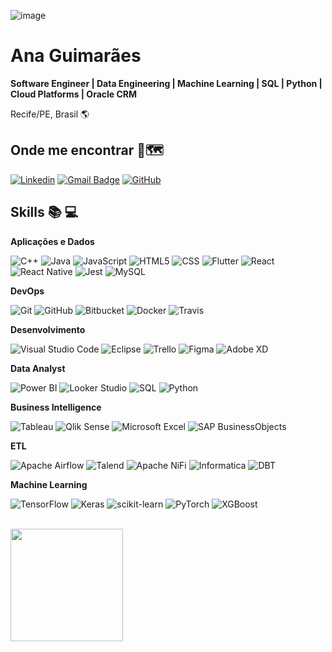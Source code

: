 
<!---
anacjuriti/anacjuriti is a ✨ special ✨ repository because its `README.md` (this file) appears on your GitHub profile.
You can click the Preview link to take a look at your changes.
--->


![image](https://github.com/user-attachments/assets/b98b9976-b3b6-4745-8d67-228cd4455f1d)

# Ana Guimarães 
**Software Engineer | Data Engineering | Machine Learning | SQL | Python | Cloud Platforms | Oracle CRM**

Recife/PE, Brasil  :earth_americas:


## Onde me encontrar :mag_right::world_map:  

[![Linkedin](https://img.shields.io/badge/-ana--juriti-blue?style=flat-square&logo=Linkedin&logoColor=white&link=https://www.linkedin.com/in/ana-juriti/)](https://www.linkedin.com/in/ana-juriti/)
[![Gmail Badge](https://img.shields.io/badge/-anacjuriti@gmail.com-006bed?style=flat-square&logo=Gmail&logoColor=white&link=mailto:anacjuriti@gmail.com)](mailto:anacjuriti@gmail.com)
[![GitHub](https://img.shields.io/github/followers/anacjuriti?label=follow&style=social)](https://github.com/anacjuriti)


## Skills :books: :computer:

**Aplicações e Dados**

![C++](https://img.shields.io/badge/-C++-333333?style=flat&logo=C%2B%2B&logoColor=00599C)
![Java](https://img.shields.io/badge/-Java-333333?style=flat&logo=Java&logoColor=007396)
![JavaScript](https://img.shields.io/badge/-JavaScript-333333?style=flat&logo=javascript)
![HTML5](https://img.shields.io/badge/-HTML5-333333?style=flat&logo=HTML5)
![CSS](https://img.shields.io/badge/-CSS-333333?style=flat&logo=CSS3&logoColor=1572B6)
![Flutter](https://img.shields.io/badge/-Flutter-333333?style=flat&logo=Flutter)
![React](https://img.shields.io/badge/-React-333333?style=flat&logo=react)
![React Native](https://img.shields.io/badge/-React%20Native-333333?style=flat&logo=react)
![Jest](https://img.shields.io/badge/-Jest-333333?style=flat&logo=jest)
![MySQL](https://img.shields.io/badge/-MySQL-333333?style=flat&logo=mysql)



**DevOps**

![Git](https://img.shields.io/badge/-Git-333333?style=flat&logo=git)
![GitHub](https://img.shields.io/badge/-GitHub-333333?style=flat&logo=github)
![Bitbucket](https://img.shields.io/badge/-Bitbucket-333333?style=flat&logo=bitbucket)
![Docker](https://img.shields.io/badge/-Docker-333333?style=flat&logo=docker)
![Travis](https://img.shields.io/badge/-Travis-333333?style=flat&logo=travis)

**Desenvolvimento**

![Visual Studio Code](https://img.shields.io/badge/-Visual%20Studio%20Code-333333?style=flat&logo=visual-studio-code&logoColor=007ACC)
![Eclipse](https://img.shields.io/badge/-Eclipse-333333?style=flat&logo=eclipse-ide&logoColor=2C2255)
![Trello](https://img.shields.io/badge/-Trello-333333?style=flat&logo=trello&logoColor=007ACC)
![Figma](https://img.shields.io/badge/-Figma-333333?style=flat&logo=figma&logoColor=007ACC)
![Adobe XD](https://img.shields.io/badge/-Adobe%20XD-333333?style=flat&logo=adobe-xd&logoColor=007ACC)

**Data Analyst**

![Power BI](https://img.shields.io/badge/-Power%20BI-333333?style=flat&logo=power-bi&logoColor=F2C811)
![Looker Studio](https://img.shields.io/badge/-Looker%20Studio-333333?style=flat&logo=google-analytics&logoColor=4285F4)
![SQL](https://img.shields.io/badge/-SQL-333333?style=flat&logo=postgresql&logoColor=4479A1)
![Python](https://img.shields.io/badge/-Python-333333?style=flat&logo=python&logoColor=3776AB)

**Business Intelligence**

![Tableau](https://img.shields.io/badge/-Tableau-333333?style=flat&logo=tableau&logoColor=E97627)
![Qlik Sense](https://img.shields.io/badge/-Qlik%20Sense-333333?style=flat&logo=qlik&logoColor=00BB7A)
![Microsoft Excel](https://img.shields.io/badge/-Microsoft%20Excel-333333?style=flat&logo=microsoft-excel&logoColor=217346)
![SAP BusinessObjects](https://img.shields.io/badge/-SAP%20BusinessObjects-333333?style=flat&logo=sap&logoColor=0FAAFF)

**ETL**

![Apache Airflow](https://img.shields.io/badge/-Apache%20Airflow-333333?style=flat&logo=apache-airflow&logoColor=017CEE)
![Talend](https://img.shields.io/badge/-Talend-333333?style=flat&logo=talend&logoColor=FF6D70)
![Apache NiFi](https://img.shields.io/badge/-Apache%20NiFi-333333?style=flat&logo=apache-nifi&logoColor=007396)
![Informatica](https://img.shields.io/badge/-Informatica-333333?style=flat&logo=informatica&logoColor=FF6F00)
![DBT](https://img.shields.io/badge/-DBT-333333?style=flat&logo=dbt&logoColor=FF694B)

**Machine Learning**

![TensorFlow](https://img.shields.io/badge/-TensorFlow-333333?style=flat&logo=tensorflow&logoColor=FF6F00)
![Keras](https://img.shields.io/badge/-Keras-333333?style=flat&logo=keras&logoColor=D00000)
![scikit-learn](https://img.shields.io/badge/-scikit--learn-333333?style=flat&logo=scikit-learn&logoColor=F7931E)
![PyTorch](https://img.shields.io/badge/-PyTorch-333333?style=flat&logo=pytorch&logoColor=EE4C2C)
![XGBoost](https://img.shields.io/badge/-XGBoost-333333?style=flat&logo=xgboost&logoColor=FF6600)



<br/>

<a href="https://github.com/anacjuriti" title="Perfil da Ana">
  <img height="180em" src="https://github-readme-stats.vercel.app/api?username=anacjuriti&theme=dracula&show_icons=true" />
</a>







